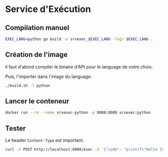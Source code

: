 # Service d'Exécution

## Compilation manuel

```bash
EXEC_LANG=python go build -o srvexec_$EXEC_LANG -tags $EXEC_LANG .
```

## Création de l'image

Il faut d'abord compiler le binaire d'API pour le language de votre choix.

Puis, l'importer dans l'image du language.

```bash
./build.sh -l python
```

## Lancer le conteneur

```bash
docker run --rm --name srvexec-python -p 8080:8080 srvexec:python
```

## Tester

Le header `Content-Type` est important.

```bash
curl -X POST http://localhost:8080/exec -d '{"code": "print(f\"Hello {hex(3735928559)[2:]}, e^3={math.exp(3)}\")", "context": "import math"}' -H 'Content-Type: application/json' -s
```

